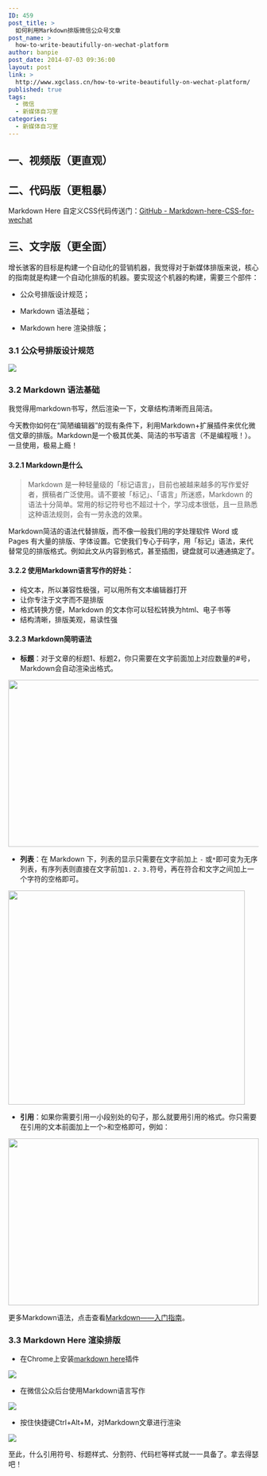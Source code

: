 ```yaml
---
ID: 459
post_title: >
  如何利用Markdown排版微信公众号文章
post_name: >
  how-to-write-beautifully-on-wechat-platform
author: banpie
post_date: 2014-07-03 09:36:00
layout: post
link: >
  http://www.xgclass.cn/how-to-write-beautifully-on-wechat-platform/
published: true
tags:
  - 微信
  - 新媒体自习室
categories:
  - 新媒体自习室
---
```

## 一、视频版（更直观）

## 二、代码版（更粗暴）

Markdown Here 自定义CSS代码传送门：[GitHub - Markdown-here-CSS-for-wechat][1]

## 三、文字版（更全面）

增长骇客的目标是构建一个自动化的营销机器，我觉得对于新媒体排版来说，核心的指南就是构建一个自动化排版的机器。要实现这个机器的构建，需要三个部件：

*   公众号排版设计规范；

*   Markdown 语法基础；

*   Markdown here 渲染排版；

### 3\.1 公众号排版设计规范

![][2]

### 3\.2 Markdown 语法基础

我觉得用markdown书写，然后渲染一下，文章结构清晰而且简洁。

今天教你如何在“简陋编辑器”的现有条件下，利用Markdown+扩展插件来优化微信文章的排版。Markdown是一个极其优美、简洁的书写语言（不是编程哦！）。一旦使用，极易上瘾！

#### 3\.2.1 Markdown是什么

> Markdown 是一种轻量级的「标记语言」，目前也被越来越多的写作爱好者，撰稿者广泛使用。请不要被「标记」、「语言」所迷惑，Markdown 的语法十分简单。常用的标记符号也不超过十个，学习成本很低，且一旦熟悉这种语法规则，会有一劳永逸的效果。

Markdown简洁的语法代替排版，而不像一般我们用的字处理软件 Word 或 Pages 有大量的排版、字体设置。它使我们专心于码字，用「标记」语法，来代替常见的排版格式。例如此文从内容到格式，甚至插图，键盘就可以通通搞定了。

#### 3\.2.2 使用Markdown语言写作的好处：

*   纯文本，所以兼容性极强，可以用所有文本编辑器打开
*   让你专注于文字而不是排版
*   格式转换方便，Markdown 的文本你可以轻松转换为html、电子书等
*   结构清晰，排版美观，易读性强

#### 3\.2.3 Markdown简明语法

*   **标题**：对于文章的标题1、标题2，你只需要在文字前面加上对应数量的#号，Markdown会自动渲染出格式。

<img class="alignnone size-full wp-image-919" src="http://www.xgclass.cn/wp-content/uploads/2018/11/6aee7dbbgw1effeaclhiyj20eh09cwez.jpg" width="521" height="336" alt="" />

*   **列表**：在 Markdown 下，列表的显示只需要在文字前加上 `-` 或`*`即可变为无序列表，有序列表则直接在文字前加`1.` `2.` `3.`符号，再在符合和文字之间加上一个字符的空格即可。

<img class="alignnone size-full wp-image-920" src="http://www.xgclass.cn/wp-content/uploads/2018/11/6aee7dbbgw1effew5aftij20d80bz3yw.jpg" width="476" height="431" alt="" />

*   **引用**：如果你需要引用一小段别处的句子，那么就要用引用的格式。你只需要在引用的文本前面加上一个`>`和空格即可，例如：

<img class="alignnone size-full wp-image-921" src="http://www.xgclass.cn/wp-content/uploads/2018/11/6aee7dbbgw1effezhonxlj20e009c3yu.jpg" width="504" height="336" alt="" />

更多Markdown语法，点击查看[Markdown——入门指南][3]。

### 3\.3 Markdown Here 渲染排版

*   在Chrome上安装[markdown here][4]插件

![][5]

*   在微信公众后台使用Markdown语言写作

![][6]

*   按住快捷键Ctrl+Alt+M，对Markdown文章进行渲染

![][7]

至此，什么引用符号、标题样式、分割符、代码栏等样式就一一具备了。拿去得瑟吧！

 [1]: https://github.com/BPteach/Markdown-here-CSS-for-wechat
 [2]: http://www.xgclass.cn/wp-content/uploads/2018/11/design-guide.png
 [3]: http://jianshu.io/p/1e402922ee32
 [4]: https://chrome.google.com/webstore/detail/markdown-here/elifhakcjgalahccnjkneoccemfahfoa
 [5]: http://7arnhx.com1.z0.glb.clouddn.com/wp-content/uploads/2014/07/google-app-store-markdown-here.png
 [6]: http://7arnhx.com1.z0.glb.clouddn.com/wp-content/uploads/2014/07/wechat-markdown-rendering.png
 [7]: http://7arnhx.com1.z0.glb.clouddn.com/wp-content/uploads/2014/07/wechat-markdown.png
